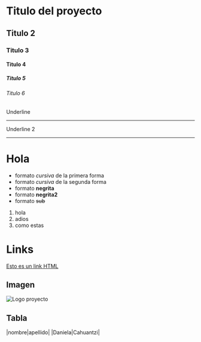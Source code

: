 # Titulo del proyecto
## Titulo 2
### Titulo 3
#### Titulo 4
##### Titulo 5
###### Titulo 6
Underline
__________
Underline 2
__________
# Hola

- formato *cursiva* de la primera forma
- formato _cursiva_ de la segunda forma
- formato **negrita**
- formato __negrita2__
- formato ~~sub~~

1. hola
2. adios
3. como estas

# Links 
<a href="https://www.google.com/">Esto es un link HTML</a>

## Imagen
![Logo proyecto](https://static.nationalgeographicla.com/files/styles/image_3200/public/01-cat-questions-nationalgeographic_1228126.jpg?w=1600&h=900)

## Tabla
|nombre|apellido|
|Daniela|Cahuantzi|
